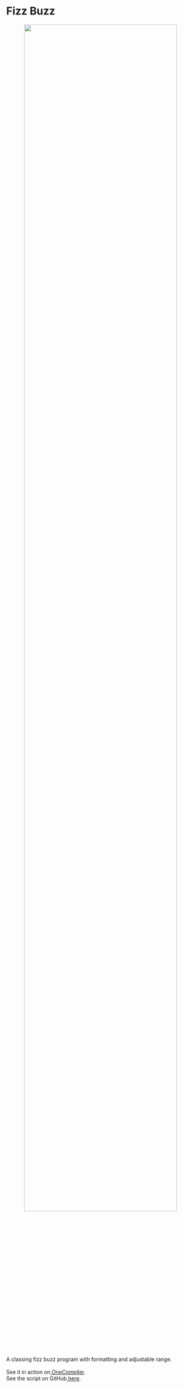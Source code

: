 # Fizz Buzz
<div align="center">
    <img src="https://tylereshelman.com/img/cpp-fizzbuzz.png" width=90%>
</div>
<br><br>
<div>A classing fizz buzz program with formatting and adjustable range.</div>
<br>
<div>
    See it in action on<a href="https://onecompiler.com/cpp/42xbz8nza"> OneCompiler</a>.
    <br>
    See the script on GitHub<a href="https://github.com/tfeshelman/C-Demo/blob/main/fizzbuzz.cpp"> here</a>.
</div>
